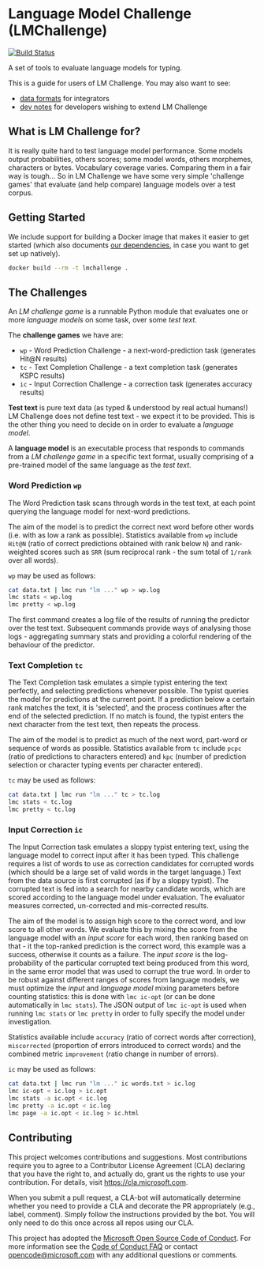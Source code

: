 # Language Model Challenge (LMChallenge)
[![Build Status](https://travis-ci.com/Microsoft/LMChallenge.svg?token=PsuQKRDL8Qs6yfLsqpTp&branch=master)](https://travis-ci.com/Microsoft/LMChallenge)

A set of tools to evaluate language models for typing.

This is a guide for users of LM Challenge. You may also want to see:

 - [data formats](doc/formats.md) for integrators
 - [dev notes](doc/dev.md) for developers wishing to extend LM Challenge

## What is LM Challenge for?

It is really quite hard to test language model performance. Some models output probabilities, others scores; some model words, others morphemes, characters or bytes. Vocabulary coverage varies. Comparing them in a fair way is tough... So in LM Challenge we have some very simple 'challenge games' that evaluate (and help compare) language models over a test corpus.

## Getting Started

We include support for building a Docker image that makes it easier to get started (which also documents [our dependencies](Dockerfile), in case you want to get set up natively).

```bash
docker build --rm -t lmchallenge .
```

## The Challenges

An _LM challenge game_ is a runnable Python module that evaluates one or more _language models_ on some task, over some _test text_.

The **challenge games** we have are:

 - `wp` - Word Prediction Challenge - a next-word-prediction task (generates Hit@N results)
 - `tc` - Text Completion Challenge - a text completion task (generates KSPC results)
 - `ic` - Input Correction Challenge - a correction task (generates accuracy results)

**Test text** is pure text data (as typed & understood by real actual humans!) LM Challenge does not define test text - we expect it to be provided. This is the other thing you need to decide on in order to evaluate a _language model_.

A **language model** is an executable process that responds to commands from a _LM challenge game_ in a specific text format, usually comprising of a pre-trained model of the same language as the _test text_.

### Word Prediction `wp`

The Word Prediction task scans through words in the test text, at each point querying the language model for next-word predictions.

The aim of the model is to predict the correct next word before other words (i.e. with as low a rank as possible). Statistics available from `wp` include `Hit@N` (ratio of correct predictions obtained with rank below `N`) and rank-weighted scores such as `SRR` (sum reciprocal rank - the sum total of `1/rank` over all words).

`wp` may be used as follows:

```bash
cat data.txt | lmc run "lm ..." wp > wp.log
lmc stats < wp.log
lmc pretty < wp.log
```

The first command creates a log file of the results of running the predictor over the test text. Subsequent commands provide ways of analysing those logs - aggregating summary stats and providing a colorful rendering of the behaviour of the predictor.

### Text Completion `tc`

The Text Completion task emulates a simple typist entering the text perfectly, and selecting predictions whenever possible. The typist queries the model for predictions at the current point. If a prediction below a certain rank matches the text, it is 'selected', and the process continues after the end of the selected prediction. If no match is found, the typist enters the next character from the test text, then repeats the process.

The aim of the model is to predict as much of the next word, part-word or sequence of words as possible. Statistics available from `tc` include `pcpc` (ratio of predictions to characters entered) and `kpc` (number of prediction selection or character typing events per character entered).

`tc` may be used as follows:

```bash
cat data.txt | lmc run "lm ..." tc > tc.log
lmc stats < tc.log
lmc pretty < tc.log
```

### Input Correction `ic`

The Input Correction task emulates a sloppy typist entering text, using the language model to correct input after it has been typed. This challenge requires a list of words to use as correction candidates for corrupted words (which should be a large set of valid words in the target language.) Text from the data source is first corrupted (as if by a sloppy typist). The corrupted text is fed into a search for nearby candidate words, which are scored according to the language model under evaluation. The evaluator measures corrected, un-corrected and mis-corrected results.

The aim of the model is to assign high score to the correct word, and low score to all other words. We evaluate this by mixing the score from the language model with an _input score_ for each word, then ranking based on that - it the top-ranked prediction is the correct word, this example was a success, otherwise it counts as a failure. The _input score_ is the log-probability of the particular corrupted text being produced from this word, in the same error model that was used to corrupt the true word. In order to be robust against different ranges of scores from language models, we must optimize the _input_ and _language model_ mixing parameters before counting statistics: this is done with `lmc ic-opt` (or can be done automatically in `lmc stats`). The JSON output of `lmc ic-opt` is used when running `lmc stats` or `lmc pretty` in order to fully specify the model under investigation.

Statistics available include `accuracy` (ratio of correct words after correction), `miscorrected` (proportion of errors introduced to correct words) and the combined metric `improvement` (ratio change in number of errors).

`ic` may be used as follows:

```bash
cat data.txt | lmc run "lm ..." ic words.txt > ic.log
lmc ic-opt < ic.log > ic.opt
lmc stats -a ic.opt < ic.log
lmc pretty -a ic.opt < ic.log
lmc page -a ic.opt < ic.log > ic.html
```

## Contributing

This project welcomes contributions and suggestions.  Most contributions require you to agree to a
Contributor License Agreement (CLA) declaring that you have the right to, and actually do, grant us
the rights to use your contribution. For details, visit https://cla.microsoft.com.

When you submit a pull request, a CLA-bot will automatically determine whether you need to provide
a CLA and decorate the PR appropriately (e.g., label, comment). Simply follow the instructions
provided by the bot. You will only need to do this once across all repos using our CLA.

This project has adopted the [Microsoft Open Source Code of Conduct](https://opensource.microsoft.com/codeofconduct/).
For more information see the [Code of Conduct FAQ](https://opensource.microsoft.com/codeofconduct/faq/) or
contact [opencode@microsoft.com](mailto:opencode@microsoft.com) with any additional questions or comments.
